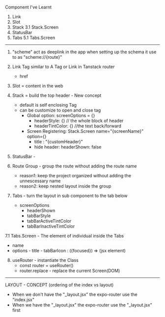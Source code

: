 Component I've Learnt

1. Link
2. Slot
3. Stack
   3.1 Stack.Screen
4. StatusBar
5. Tabs
   5.1 Tabs.Screen

---

1. "scheme" act as deeplink in the app
   when setting up the schema it use to as
   "scheme://{route}"

2. Link Tag similar to A Tag or Link in Tanstack router

   - href

3. Slot = content in the web

4. Stack = build the top header - New concept

   - default is self enclosing Tag
   - can be customize to open and close tag
     - Global option: screenOptions = {}
       - headerStyle: {} // the whole block of header
       - headerTintColor: {} //the text back/forward
     - Screen Registering: Stack.Screen name="{screenName}"
       option={}
       - title : "{customHeader}"
       - hide header: headerShown: false

5. StatusBar -

6. Route Group - group the route without adding the route name

   - reason1: keep the project organized without adding the unnescessary name
   - reason2: keep nested layout inside the group

7. Tabs - turn the layout in sub component to the tab below
   - screenOptions
     - headerShown
     - tabBarStyle
     - tabBarActiveTintColor
     - tabBarInactiveTintColor

7.1 Tabs.Screen - The element of individual inside the Tabs
   - name
   - options
    - title
    - tabBarIcon : ({focused}) => (jsx element)

8. useRouter - instantiate the Class
   - const router = useRouter()
   - router.replace - replace the current Screen(DOM)

---

LAYOUT - CONCEPT (ordering of the index vs layout)

- When we don't have the "\_layout.jsx" the expo-router use the "index.jsx"
- When we have the "\_layout.jsx" the expo-router use the "\_layout.jsx" first
